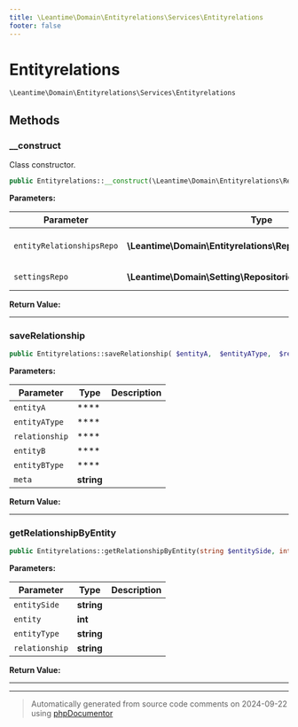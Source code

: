 ```yaml
---
title: \Leantime\Domain\Entityrelations\Services\Entityrelations
footer: false
---
```


# Entityrelations




`\Leantime\Domain\Entityrelations\Services\Entityrelations`




## Methods

### __construct

Class constructor.

```php
public Entityrelations::__construct(\Leantime\Domain\Entityrelations\Repositories\Entityrelations $entityRelationshipsRepo, \Leantime\Domain\Setting\Repositories\Setting $settingsRepo): void
```








**Parameters:**

| Parameter | Type | Description |
|-----------|------|-------------|
| `entityRelationshipsRepo` | **\Leantime\Domain\Entityrelations\Repositories\Entityrelations** | The entity relationships repository. |
| `settingsRepo` | **\Leantime\Domain\Setting\Repositories\Setting** | The settings repository. |


**Return Value:**





---
### saveRelationship



```php
public Entityrelations::saveRelationship( $entityA,  $entityAType,  $relationship,  $entityB,  $entityBType, string $meta = &quot;&quot;): mixed
```








**Parameters:**

| Parameter | Type | Description |
|-----------|------|-------------|
| `entityA` | **** |  |
| `entityAType` | **** |  |
| `relationship` | **** |  |
| `entityB` | **** |  |
| `entityBType` | **** |  |
| `meta` | **string** |  |


**Return Value:**





---
### getRelationshipByEntity



```php
public Entityrelations::getRelationshipByEntity(string $entitySide, int $entity, string $entityType, string $relationship): mixed
```








**Parameters:**

| Parameter | Type | Description |
|-----------|------|-------------|
| `entitySide` | **string** |  |
| `entity` | **int** |  |
| `entityType` | **string** |  |
| `relationship` | **string** |  |


**Return Value:**





---


---
> Automatically generated from source code comments on 2024-09-22 using [phpDocumentor](http://www.phpdoc.org/)
